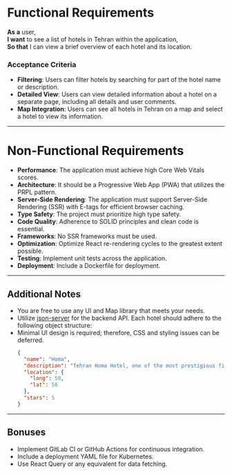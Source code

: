   # Functional Requirements

**As a** user,  
**I want** to see a list of hotels in Tehran within the application,  
**So that** I can view a brief overview of each hotel and its location.

### Acceptance Criteria
- **Filtering**: Users can filter hotels by searching for part of the hotel name or description.
- **Detailed View**: Users can view detailed information about a hotel on a separate page, including all details and user comments.
- **Map Integration**: Users can see all hotels in Tehran on a map and select a hotel to view its information.
---  

# Non-Functional Requirements

- **Performance**: The application must achieve high Core Web Vitals scores.
- **Architecture**: It should be a Progressive Web App (PWA) that utilizes the PRPL pattern.
- **Server-Side Rendering**: The application must support Server-Side Rendering (SSR) with E-tags for efficient browser caching.
- **Type Safety**: The project must prioritize high type safety.
- **Code Quality**: Adherence to SOLID principles and clean code is essential.
- **Frameworks**: No SSR frameworks must be used.
- **Optimization**: Optimize React re-rendering cycles to the greatest extent possible.
- **Testing**: Implement unit tests across the application.
- **Deployment**: Include a Dockerfile for deployment.

---  

## Additional Notes
- You are free to use any UI and Map library that meets your needs.
- Utilize [json-server](https://www.npmjs.com/package/json-server) for the backend API. Each hotel should adhere to the following object structure:
- Minimal UI design is required; therefore, CSS and styling issues can be deferred.
  ```json  
  {  
    "name": "Homa",  
    "description": "Tehran Homa Hotel, one of the most prestigious five-star hotels in the capital ...",  
    "location": {  
      "long": 50,  
      "lat": 50  
    },  
    "stars": 5  
  }

---  

## Bonuses
- Implement GitLab CI or GitHub Actions for continuous integration.
- Include a deployment YAML file for Kubernetes.
- Use React Query or any equivalent for data fetching.  



